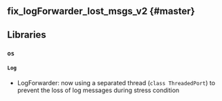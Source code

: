 fix_logForwarder_lost_msgs_v2 {#master}
-----------------------

## Libraries

### `os`

#### `Log`

* LogForwarder: now using a separated thread (`class ThreadedPort`) to prevent the loss of log messages during stress condition